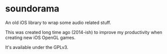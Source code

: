 # soundorama

An old iOS library to wrap some audio related stuff.

This was created long time ago (2014-ish) to improve my productivity when creating new iOS OpenGL games.

It's available under the GPLv3.

